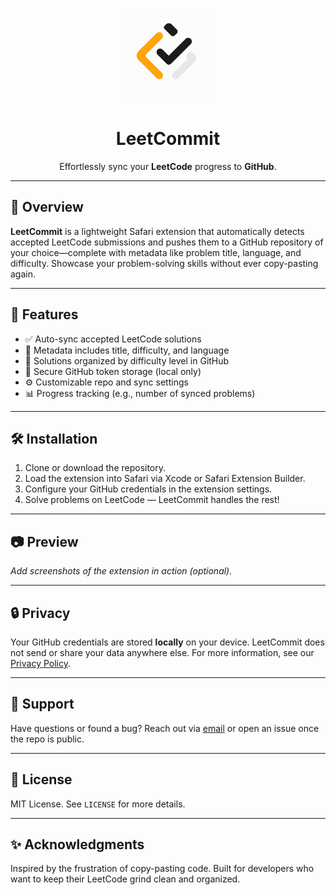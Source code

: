<p align="center">
  <img src="./icon_512x512.png" alt="LeetCommit Logo" width="150"/>
</p>

<h1 align="center">LeetCommit</h1>

<p align="center">
  Effortlessly sync your <strong>LeetCode</strong> progress to <strong>GitHub</strong>.
</p>

---

## 🚀 Overview

**LeetCommit** is a lightweight Safari extension that automatically detects accepted LeetCode submissions and pushes them to a GitHub repository of your choice—complete with metadata like problem title, language, and difficulty. Showcase your problem-solving skills without ever copy-pasting again.

---

## 🧠 Features

- ✅ Auto-sync accepted LeetCode solutions
- 🧩 Metadata includes title, difficulty, and language
- 📁 Solutions organized by difficulty level in GitHub
- 🔐 Secure GitHub token storage (local only)
- ⚙️ Customizable repo and sync settings
- 📊 Progress tracking (e.g., number of synced problems)

---

## 🛠 Installation

1. Clone or download the repository.
2. Load the extension into Safari via Xcode or Safari Extension Builder.
3. Configure your GitHub credentials in the extension settings.
4. Solve problems on LeetCode — LeetCommit handles the rest!

---

## 📷 Preview

_Add screenshots of the extension in action (optional)._

---

## 🔒 Privacy

Your GitHub credentials are stored **locally** on your device. LeetCommit does not send or share your data anywhere else. For more information, see our [Privacy Policy](#).

---

## 📨 Support

Have questions or found a bug? Reach out via [email](mailto:your-email@example.com) or open an issue once the repo is public.

---

## 📄 License

MIT License. See `LICENSE` for more details.

---

## ✨ Acknowledgments

Inspired by the frustration of copy-pasting code. Built for developers who want to keep their LeetCode grind clean and organized.
